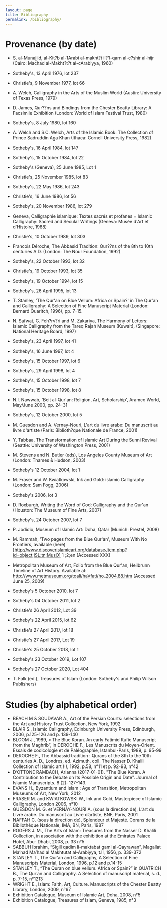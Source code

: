 ```yaml
---
layout: page
title: Bibliography
permalink: /bibliography/
---
```


# Provenance (by date)
- S. al-Munajjid, al-Kit?b al-1Arabi al-makht?t il?'l-qarn al-c?shir al-hijr (Cairo: Machad al-Makht?t?t al-cArabiyya, 1960)
- Sotheby's, 13 April 1976, lot 237
- Christie's, 9 November 1977, lot 66
- A. Welch, Calligraphy in the Arts of the Muslim World (Austin: University of Texas Press, 1979) 
- D. James, Qur??ns and Bindings from the Chester Beatty Library: A Facsimile Exhibition (London: World of Islam Festival Trust, 1980)
- Sotheby's, 8 July 1980, lot 160
- A. Welch and S.C. Welch, Arts of the Islamic Book: The Collection of Prince Sadruddin Aga Khan (Ithaca: Cornell University Press, 1982)
- Sotheby's, 16 April 1984, lot 147
- Sotheby's, 15 October 1984, lot 22
- Sotheby's (Geneva), 25 June 1985, Lot 1
- Christie's, 25 November 1985, lot 83
- Sotheby's, 22 May 1986, lot 243
- Christie's, 16 June 1986, lot 56
- Sotheby's, 20 November 1986, lot 279
- Geneva, Calligraphie islamique: Textes sacrés et profanes = Islamic Calligraphy: Sacred and Secular Writings (Geneva: Musée d'Art et d'Histoire, 1988) 
- Christie's, 10 October 1989, lot 303
- Francois Déroche, The Abbasid Tradition: Qur??ns of the 8th to 10th centuries A.D. (London: The Nour Foundation, 1992) 
- Sotheby's, 22 October 1993, lot 32
- Christie's, 19 October 1993, lot 35
- Sotheby's, 19 October 1994, lot 15
- Sotheby's, 26 April 1995, lot 13
- T. Stanley, 'The Qur'an on Blue Vellum: Africa or Spain?' in The Qur'an and Calligraphy: A Selection of Fine Manuscript Material (London: Bernard Quaritch, 1996), pp. 7-15. 
- N. Safwat, G. Feh?rv?ri and M. Zakariya, The Harmony of Letters: Islamic Calligraphy from the Tareq Rajah Museum (Kuwait), (Singapore: National Heritage Board, 1997) 
- Sotheby's, 23 April 1997, lot 41
- Sotheby's, 16 June 1997, lot 4
- Sotheby's, 15 October 1997, lot 6
- Sotheby's, 29 April 1998, lot 4
- Sotheby's, 15 October 1998, lot 7
- Sotheby's, 15 October 1998, lot 8
- N.I. Nawwab, 'Beit al-Qur'an: Religion, Art, Scholarship', Aramco World, May/June 2000, pp. 24-31 
- Sotheby's, 12 October 2000, lot 5
- M. Guesdon and A. Vernay-Nouri, L'art du livre arabe: Du manuscrit au livre d'artiste (Paris: Biblioth?que Nationale de France, 2001) 
- Y. Tabbaa, The Transformation of Islamic Art During the Sunni Revival (Seattle: University of Washington Press, 2001) 
- M. Stevens and N. Butler (eds), Los Angeles County Museum of Art (London: Thames & Hudson, 2003)
- Sotheby's 12 October 2004, lot 1
- M. Fraser and W. Kwiatkowski, Ink and Gold: islamic Calligraphy (London: Sam Fogg, 2006) 
- Sotheby's 2006, lot 3
- D. Roxburgh, Writing the Word of God: Calligraphy and the Qur'an (Houston: The Museum of Fine Arts, 2007)
- Sotheby's, 24 October 2007, lot 7 
- P. Jodidio, Museum of Islamic Art: Doha, Qatar (Munich: Prestel, 2008)
- M. Rammah, 'Two pages from the Blue Qur'an', Museum With No Frontiers, available (here)[http://www.discoverislamicart.org/databaseJtem.php?id=object;ISL;tn;MusO] 1 ;2;en (Accessed XXX)
- Metropolitan Museum of Art, Folio from the Blue Qur'an, Heilbrunn Timeline of Art History. Available at: http://www.metmuseum.org/toali/haVfati/ho_2004.88.htm (Accessed June 25, 2009)
- Sotheby's 5 October 2010, lot 7
- Sotheby's 04 October 2011, lot 2
- Christie's 26 April 2012, Lot 39
- Sotheby's 22 April 2015, lot 62
- Christie's 27 April 2017, lot 18
- Christie's 27 April 2017, Lot 19
- Christie's 25 October 2018, lot 1
- Sotheby's 23 October 2019, Lot 107
- Sotheby's 27 October 2020, Lot 404




- T. Falk (ed.), Treasures of Islam (London: Sotheby's and Philip Wilson Publishers)



# Studies (by alphabetical order)
- BEACH M & SOUDAVAR A., Art of the Persian Courts: selections from the Art and History Trust Collection, New York, 1992
- BLAIR S., Islamic Calligraphy, Edinburgh University Press, Edinburgh, 2006, p.125-126 and p. 139-140
- BLOOM J., 1989, « The Blue Koran. An early Fatimid Kufic Manuscript from the Maghrib”, in DEROCHE F., Les Manuscrits du Moyen-Orient. Essais de codicologie et de Paléographie, Istanbul-Paris, 1989, p. 95-99
- DEROCHE F., The Abbassid tradition : Qurans of the 8th to the 10th centuries A. D., Londres, ed. Azimuth, coll. The Nasser D. Khalili Collection of Islamic art (I), 1992, p.58, n°11 et p. 92-93, n°42
- D’OTTONE RAMBACH, Arianna (2017-01-01). "The Blue Koran. A Contribution to the Debate on Its Possible Origin and Date". Journal of Islamic Manuscripts. 8 (2): 127–143.
- EVANS H., Byzantium and Islam : Age of Transition, Metropolitan Museums of Art, New York, 2012
- FRASER M. and KWIATKOWSKI W., Ink and Gold, Masterpiece of Islamic Calligraphy, London 2006, n°10
- GUESDON M. G. et VERNAY-NOURI A. (sous la direction de), L’art du Livre arabe. Du manuscrit au Livre d’artiste, BNF, Paris, 2001
- NAFFAH C. (sous la direction de), Splendeur et Majesté. Corans de la Bibliothèque Nationale, IMA, BN, Paris, 1987
- ROGERS J. M., The Arts of Islam: Treasures from the Nasser D. Khalili Collection, in association with the exhibition at the Emirates Palace Hotel, Abu- Dhabi, 2008, p. 33 n°5
- SABBUH Ibrahim, “Sigill qadim li-maktabat gami al-Qayrawan”, Magallat Ma’had Ma’had al Makhtutat al-Arabiyya, t.II, 1956, p. 339-372
- STANLEY T., The Qur’an and Calligraphy, A Selection of Fine Manuscripts Material, London, 1996, p.12 and p.14-15
- STANLEY T., “The Quran on blue vellum. Africa or Spain?” in QUATRICH B., The Qur’an and Calligraphy. A Selection of manuscript material, s. d., p. 7-15, n°1213
- WRIGHT E., Islam: Faith, Art, Culture. Manuscripts of the Chester Beatty Library, London, 2009, n°67
- Exhibition Catalogue, Museum of Islamic Art, Doha, 2008, n°5
- Exhibition Catalogue, Treasures of Islam, Geneva, 1985, n°3


